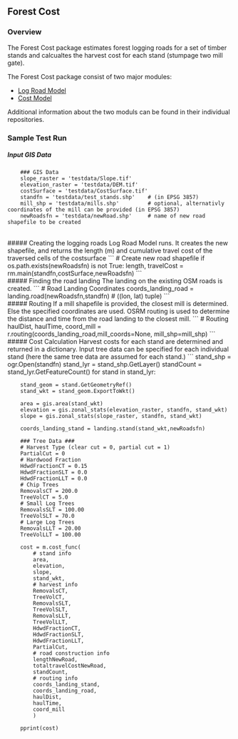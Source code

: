 ## Forest Cost


### Overview
The Forest Cost package estimates forest logging roads for a set of timber stands and calcualtes the harvest cost for each stand (stumpage two mill gate).

The Forest Cost package consist of two major modules: 
* [Log Road Model](https://github.com/ustroetz/log-road)
* [Cost Model](https://github.com/ustroetz/cost_model)

Additional information about the two moduls can be found in their individual repositories. 

### Sample Test Run

##### Input GIS Data
```
    ### GIS Data
    slope_raster = 'testdata/Slope.tif'
    elevation_raster = 'testdata/DEM.tif'
    costSurface = 'testdata/CostSurface.tif'
    standfn = 'testdata/test_stands.shp'    # (in EPSG 3857)
    mill_shp = 'testdata/mills.shp'         # optional, alternativly coordinates of the mill can be provided (in EPSG 3857)
    newRoadsfn = 'testdata/newRoad.shp'     # name of new road shapefile to be created
```
<br/>
##### Creating the logging roads
Log Road Model runs. It creates the new shapefile, and returns the length (m) and cumulative travel cost of the traversed cells of the costsurface 
```
    # Create new road shapefile
    if os.path.exists(newRoadsfn) is not True:
        length, travelCost = rm.main(standfn,costSurface,newRoadsfn)
```
<br/>
##### Finding the road landing
The landing on the existing OSM roads is created. 
```
    # Road Landing Coordinates
    coords_landing_road = landing.road(newRoadsfn,standfn) # ((lon, lat) tuple)
```
<br/>
##### Routing
If a mill shapefile is provided, the closest mill is determined. Else the specified coordinates are used. OSRM routing is used to determine the distance and time from the road landing to the closest mill.
```
    # Routing
    haulDist, haulTime, coord_mill = r.routing(coords_landing_road,mill_coords=None, mill_shp=mill_shp)
```
<br/>
##### Cost Calculation
Harvest costs for each stand are determined and returned in a dictionary. Input tree data can be specified for each individual stand (here the same tree data are assumed for each stand.)
```
    stand_shp = ogr.Open(standfn)
    stand_lyr = stand_shp.GetLayer()
    standCount = stand_lyr.GetFeatureCount()
    for stand in stand_lyr:
                
        stand_geom = stand.GetGeometryRef()
        stand_wkt = stand_geom.ExportToWkt()

        area = gis.area(stand_wkt)
        elevation = gis.zonal_stats(elevation_raster, standfn, stand_wkt)
        slope = gis.zonal_stats(slope_raster, standfn, stand_wkt)
        
        coords_landing_stand = landing.stand(stand_wkt,newRoadsfn)        

        ### Tree Data ###
        # Harvest Type (clear cut = 0, partial cut = 1)
        PartialCut = 0
        # Hardwood Fraction
        HdwdFractionCT = 0.15
        HdwdFractionSLT = 0.0
        HdwdFractionLLT = 0.0
        # Chip Trees
        RemovalsCT = 200.0
        TreeVolCT = 5.0
        # Small Log Trees
        RemovalsSLT = 100.00
        TreeVolSLT = 70.0
        # Large Log Trees
        RemovalsLLT = 20.00
        TreeVolLLT = 100.00
        
        cost = m.cost_func(
            # stand info
            area,
            elevation,
            slope,
            stand_wkt,
            # harvest info
            RemovalsCT,
            TreeVolCT,
            RemovalsSLT,
            TreeVolSLT,
            RemovalsLLT,
            TreeVolLLT,
            HdwdFractionCT,
            HdwdFractionSLT,
            HdwdFractionLLT,
            PartialCut,
            # road construction info
            lengthNewRoad, 
            totaltravelCostNewRoad,
            standCount,
            # routing info
            coords_landing_stand,
            coords_landing_road,
            haulDist,
            haulTime,
            coord_mill
            )
        
        pprint(cost)  

